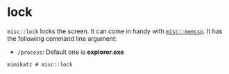 # lock

`misc::lock` locks the screen. It can come in handy with [`misc::memssp`](memssp.md). It has the following command line argument:

* `/process`: Default one is **explorer.exe**

```
mimikatz # misc::lock
```
